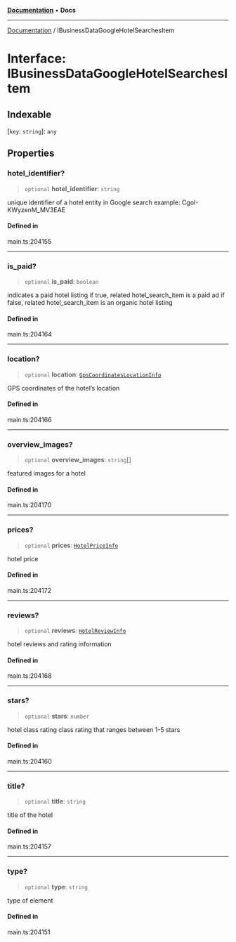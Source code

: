 [**Documentation**](../README.md) • **Docs**

***

[Documentation](../globals.md) / IBusinessDataGoogleHotelSearchesItem

# Interface: IBusinessDataGoogleHotelSearchesItem

## Indexable

 \[`key`: `string`\]: `any`

## Properties

### hotel\_identifier?

> `optional` **hotel\_identifier**: `string`

unique identifier of a hotel entity in Google search
example:
CgoI-KWyzenM_MV3EAE

#### Defined in

main.ts:204155

***

### is\_paid?

> `optional` **is\_paid**: `boolean`

indicates a paid hotel listing
if true, related hotel_search_item is a paid ad
if false, related hotel_search_item is an organic hotel listing

#### Defined in

main.ts:204164

***

### location?

> `optional` **location**: [`GpsCoordinatesLocationInfo`](../classes/GpsCoordinatesLocationInfo.md)

GPS coordinates of the hotel’s location

#### Defined in

main.ts:204166

***

### overview\_images?

> `optional` **overview\_images**: `string`[]

featured images for a hotel

#### Defined in

main.ts:204170

***

### prices?

> `optional` **prices**: [`HotelPriceInfo`](../classes/HotelPriceInfo.md)

hotel price

#### Defined in

main.ts:204172

***

### reviews?

> `optional` **reviews**: [`HotelReviewInfo`](../classes/HotelReviewInfo.md)

hotel reviews and rating information

#### Defined in

main.ts:204168

***

### stars?

> `optional` **stars**: `number`

hotel class rating
class rating that ranges between 1-5 stars

#### Defined in

main.ts:204160

***

### title?

> `optional` **title**: `string`

title of the hotel

#### Defined in

main.ts:204157

***

### type?

> `optional` **type**: `string`

type of element

#### Defined in

main.ts:204151
